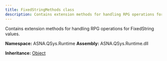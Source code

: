 ```yaml
---
title: FixedStringMethods class
description: Contains extension methods for handling RPG operations for FixedString values.
---
```


Contains extension methods for handling RPG operations for FixedString values.

**Namespace:** ASNA.QSys.Runtime
**Assembly:** ASNA.QSys.Runtime.dll

**Inheritance:** [Object](https://docs.microsoft.com/en-us/dotnet/api/system.object)
<br>
<br>
